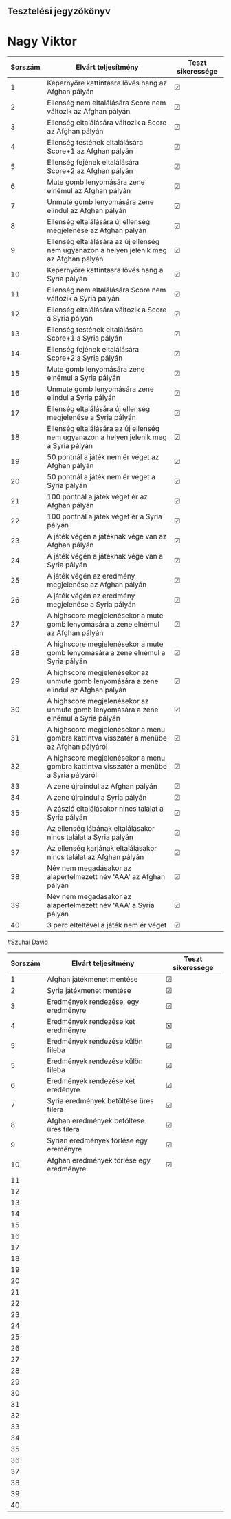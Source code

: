 ## Tesztelési jegyzőkönyv

# Nagy Viktor

Sorszám | Elvárt teljesítmény | Teszt sikeressége |
| --- | --- | --- |
| 1 | Képernyőre kattintásra lövés hang az Afghan pályán | ☑ |  
| 2 | Ellenség nem eltalálására Score nem változik az Afghan pályán | ☑ |  
| 3 | Ellenség eltalálására változik a Score az Afghan pályán | ☑ |  
| 4 | Ellenség testének eltalálására Score+1 az Afghan pályán | ☑ |  
| 5 | Ellenség fejének eltalálására Score+2 az Afghan pályán | ☑ |  
| 6 | Mute gomb lenyomására zene elnémul az Afghan pályán | ☑ |  
| 7 | Unmute gomb lenyomására zene elindul az Afghan pályán | ☑ |
| 8 | Ellenség eltalálására új ellenség megjelenése az Afghan pályán | ☑ |  
| 9 | Ellenség eltalálására az új ellenség nem ugyanazon a helyen jelenik meg az Afghan pályán | ☑ |  
| 10 | Képernyőre kattintásra lövés hang a Syria pályán | ☑ |  
| 11 | Ellenség nem eltalálására Score nem változik a Syria pályán | ☑  |  
| 12 | Ellenség eltalálására változik a Score a Syria pályán | ☑  |  
| 13 | Ellenség testének eltalálására Score+1 a Syria pályán | ☑  |  
| 14 | Ellenség fejének eltalálására Score+2 a Syria pályán | ☑  |  
| 15 | Mute gomb lenyomására zene elnémul a Syria pályán | ☑  |  
| 16 | Unmute gomb lenyomására zene elindul a Syria pályán | ☑  |  
| 17 | Ellenség eltalálására új ellenség megjelenése a Syria pályán | ☑  |  
| 18 | Ellenség eltalálására az új ellenség nem ugyanazon a helyen jelenik meg a Syria pályán | ☑  |  
| 19 | 50 pontnál a játék nem ér véget az Afghan pályán | ☑  |  
| 20 | 50 pontnál a játék nem ér véget a Syria pályán | ☑  |  
| 21 | 100 pontnál a játék véget ér az Afghan pályán | ☑ |  
| 22 | 100 pontnál a játék véget ér a Syria pályán | ☑ |  
| 23 | A játék végén a játéknak vége van az Afghan pályán | ☑ |  
| 24 | A játék végén a játéknak vége van a Syria pályán | ☑ |  
| 25 | A játék végén az eredmény megjelenése az Afghan pályán | ☑ |  
| 26 | A játék végén az eredmény megjelenése a Syria pályán | ☑ |  
| 27 | A highscore megjelenésekor a mute gomb lenyomására a zene elnémul az Afghan pályán | ☑ |  
| 28 | A highscore megjelenésekor a mute gomb lenyomására a zene elnémul a Syria pályán | ☑ |  
| 29 | A highscore megjelenésekor az unmute gomb lenyomására a zene elindul az Afghan pályán  | ☑ |  
| 30 | A highscore megjelenésekor az unmute gomb lenyomására a zene elnémul a Syria pályán | ☑  |  
| 31 | A highscore megjelenésekor a menu gombra kattintva visszatér a menübe az Afghan pályáról | ☑ |  
| 32 | A highscore megjelenésekor a menu gombra kattintva visszatér a menübe a Syria pályáról | ☑ |  
| 33 | A zene újraindul az Afghan pályán | ☑ |  
| 34 | A zene újraindul a Syria pályán | ☑ |  
| 35 | A zászló eltalálásakor nincs találat a Syria pályán | ☑ |  
| 36 | Az ellenség lábának eltalálásakor nincs találat a Syria pályán | ☑ |  
| 37 | Az ellenség karjának eltalálásakor nincs találat az Afghan pályán | ☑ |  
| 38 | Név nem megadásakor az alapértelmezett név 'AAA' az Afghan pályán | ☑ |  
| 39 | Név nem megadásakor az alapértelmezett név 'AAA' a Syria pályán | ☑ |  
| 40 | 3 perc elteltével a játék nem ér véget | ☑ |  


#Szuhai Dávid

Sorszám | Elvárt teljesítmény | Teszt sikeressége |
| --- | --- | --- |
| 1 | Afghan játékmenet mentése | ☑ |
| 2 | Syria játékmenet mentése | ☑ |
| 3 | Eredmények rendezése, egy eredményre | ☑ |
| 4 | Eredmények rendezése két eredményre | ☒ |
| 5 | Eredmények rendezése külön fileba | ☑ |
| 5 | Eredmények rendezése külön fileba | ☑ |
| 6 | Eredmények rendezése két eredényre | ☑ |
| 7 | Syria eredmények betöltése üres filera | ☑ |
| 8 | Afghan eredmények betöltése üres filera | ☑ |
| 9 | Syrian eredmények törlése egy ereményre | ☑ |
| 10 | Afghan eredmények törlése egy eredményre | ☑ |
| 11 |  |  |
| 12 |  |  |
| 13 |  |  |
| 14 |  |  |
| 15 |  |  |
| 16 |  |  |
| 17 |  |  |
| 18 |  |  |
| 19 |  |  |
| 20 |  |  |
| 21 |  |  |
| 22 |  |  |
| 23 |  |  |
| 24 |  |  |
| 25 |  |  |
| 26 |  |  |
| 27 |  |  |
| 28 |  |  |
| 29 |  |  |
| 30 |  |  |
| 31 |  |  |
| 32 |  |  |
| 33 |  |  |
| 34 |  |  |
| 35 |  |  |
| 36 |  |  |
| 37 |  |  |
| 38 |  |  |
| 39 |  |  |
| 40 |  |  |

